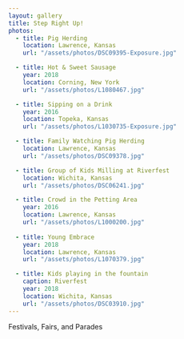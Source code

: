 ```yaml
---
layout: gallery
title: Step Right Up!
photos:
  - title: Pig Herding
    location: Lawrence, Kansas
    url: "/assets/photos/DSC09395-Exposure.jpg"

  - title: Hot & Sweet Sausage
    year: 2018
    location: Corning, New York
    url: "/assets/photos/L1080467.jpg"

  - title: Sipping on a Drink
    year: 2016
    location: Topeka, Kansas
    url: "/assets/photos/L1030735-Exposure.jpg"

  - title: Family Watching Pig Herding
    location: Lawrence, Kansas
    url: "/assets/photos/DSC09378.jpg"

  - title: Group of Kids Milling at Riverfest
    location: Wichita, Kansas
    url: "/assets/photos/DSC06241.jpg"

  - title: Crowd in the Petting Area
    year: 2016
    location: Lawrence, Kansas
    url: "/assets/photos/L1000200.jpg"
  
  - title: Young Embrace
    year: 2018
    location: Lawrence, Kansas
    url: "/assets/photos/L1070379.jpg"

  - title: Kids playing in the fountain
    caption: Riverfest
    year: 2018
    location: Wichita, Kansas
    url: "/assets/photos/DSC03910.jpg"
---
```

<p>Festivals, Fairs, and Parades</p>